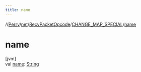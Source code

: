 ```yaml
---
title: name
---
```

//[Perry](../../../../index.html)/[net](../../index.html)/[RecvPacketOpcode](../index.html)/[CHANGE_MAP_SPECIAL](index.html)/[name](name.html)



# name



[jvm]\
val [name](name.html): [String](https://kotlinlang.org/api/latest/jvm/stdlib/kotlin/-string/index.html)




